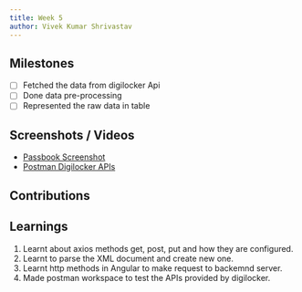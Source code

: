 ```yaml
---
title: Week 5
author: Vivek Kumar Shrivastav
---
```



## Milestones

- [ ] Fetched the data from digilocker Api
- [ ] Done data pre-processing
- [ ] Represented the raw data in table

## Screenshots / Videos

- [Passbook Screenshot](./assets/passbook.png) 
- [Postman Digilocker APIs](https://bold-shuttle-559218.postman.co/workspace/My-Workspace~d240aa34-cf7a-436d-8e67-1757c3405faf/collection/27019449-c4828521-9147-4fa0-91df-905cf0774126)

## Contributions

## Learnings

1. Learnt about axios methods get, post, put and how they are configured. <br/>
2. Learnt to parse the XML document and create new one.<br/>
3. Learnt http methods in Angular to make request to backemnd server.
4. Made postman workspace to test the APIs provided by digilocker.
